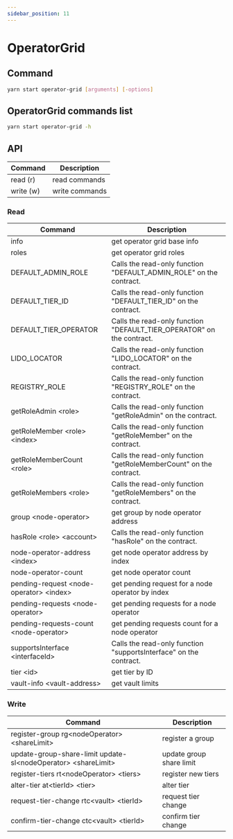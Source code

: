 ```yaml
---
sidebar_position: 11
---
```


# OperatorGrid

## Command

```bash
yarn start operator-grid [arguments] [-options]
```

## OperatorGrid commands list

```bash
yarn start operator-grid -h
```

## API

| Command   | Description    |
| --------- | -------------- |
| read (r)  | read commands  |
| write (w) | write commands |

### Read

| Command                                   | Description                                                           |
| ----------------------------------------- | --------------------------------------------------------------------- |
| info                                      | get operator grid base info                                           |
| roles                                     | get operator grid roles                                               |
| DEFAULT_ADMIN_ROLE                        | Calls the read-only function "DEFAULT_ADMIN_ROLE" on the contract.    |
| DEFAULT_TIER_ID                           | Calls the read-only function "DEFAULT_TIER_ID" on the contract.       |
| DEFAULT_TIER_OPERATOR                     | Calls the read-only function "DEFAULT_TIER_OPERATOR" on the contract. |
| LIDO_LOCATOR                              | Calls the read-only function "LIDO_LOCATOR" on the contract.          |
| REGISTRY_ROLE                             | Calls the read-only function "REGISTRY_ROLE" on the contract.         |
| getRoleAdmin \<role>                      | Calls the read-only function "getRoleAdmin" on the contract.          |
| getRoleMember \<role> \<index>            | Calls the read-only function "getRoleMember" on the contract.         |
| getRoleMemberCount \<role>                | Calls the read-only function "getRoleMemberCount" on the contract.    |
| getRoleMembers \<role>                    | Calls the read-only function "getRoleMembers" on the contract.        |
| group \<node-operator>                    | get group by node operator address                                    |
| hasRole \<role> \<account>                | Calls the read-only function "hasRole" on the contract.               |
| node-operator-address \<index>            | get node operator address by index                                    |
| node-operator-count                       | get node operator count                                               |
| pending-request \<node-operator> \<index> | get pending request for a node operator by index                      |
| pending-requests \<node-operator>         | get pending requests for a node operator                              |
| pending-requests-count \<node-operator>   | get pending requests count for a node operator                        |
| supportsInterface \<interfaceId>          | Calls the read-only function "supportsInterface" on the contract.     |
| tier \<id>                                | get tier by ID                                                        |
| vault-info \<vault-address>               | get vault limits                                                      |

### Write

| Command                                                         | Description              |
| --------------------------------------------------------------- | ------------------------ |
| register-group rg\<nodeOperator> \<shareLimit>                  | register a group         |
| update-group-share-limit update-sl\<nodeOperator> \<shareLimit> | update group share limit |
| register-tiers rt\<nodeOperator> \<tiers>                       | register new tiers       |
| alter-tier at\<tierId> \<tier>                                  | alter tier               |
| request-tier-change rtc\<vault> \<tierId>                       | request tier change      |
| confirm-tier-change ctc\<vault> \<tierId>                       | confirm tier change      |
